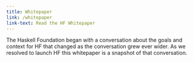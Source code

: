 ```yaml
---
title: Whitepaper
link: /whitepaper
link-text: Read the HF Whitepaper
---
```


The Haskell Foundation began with a conversation about the goals and context for HF that changed as the conversation grew ever wider. As we resolved to launch HF this whitepaper is a snapshot of that conversation.
